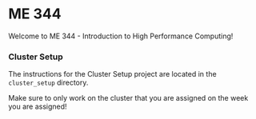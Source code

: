 # ME 344

Welcome to ME 344 - Introduction to High Performance Computing!

### Cluster Setup

The instructions for the Cluster Setup project are located in the `cluster_setup` directory. 

Make sure to only work on the cluster that you are assigned on the week you are assigned!
